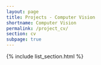```yaml
---
layout: page
title: Projects - Computer Vision
shortname: Computer Vision
permalink: /project_cv/
section: cv
subpage: true
---
```


{% include list_section.html %}

